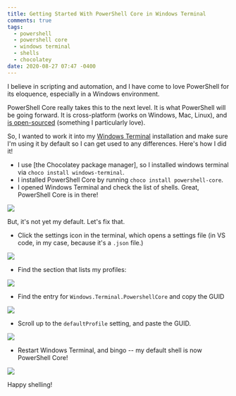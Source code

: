 ```yaml
---
title: Getting Started With PowerShell Core in Windows Terminal
comments: true
tags:
  - powershell
  - powershell core
  - windows terminal
  - shells
  - chocolatey
date: 2020-08-27 07:47 -0400
---
```

I believe in scripting and automation, and I have come to love PowerShell for its eloquence, especially in a Windows environment.

PowerShell Core really takes this to the next level. It is what PowerShell will be going forward. It is cross-platform (works on Windows, Mac, Linux), and [is open-sourced](https://github.com/PowerShell/PowerShell) (something I particularly love).

So, I wanted to work it into my [Windows Terminal](https://github.com/microsoft/terminal) installation and make sure I'm using it by default so I can get used to any differences. Here's how I did it!

* I use [the Chocolatey package manager], so I installed windows terminal via `choco install windows-terminal`.
* I installed PowerShell Core by running `choco install powershell-core`. 
* I opened Windows Terminal and check the list of shells. Great, PowerShell Core is in there!

![]({{site.post-images}}/getting-started-with-powershell-core-in-windows-terminal/01_PowerShellTerminalInList.png)

But, it's not yet my default. Let's fix that.

* Click the settings icon in the terminal, which opens a settings file (in VS code, in my case, because it's a `.json` file.)

![]({{site.post-images}}/getting-started-with-powershell-core-in-windows-terminal/02_Settings.png)

* Find the section that lists my profiles:

![]({{site.post-images}}/getting-started-with-powershell-core-in-windows-terminal/03_ProfilesListInSettings.png)

* Find the entry for `Windows.Terminal.PowershellCore` and copy the GUID

![]({{site.post-images}}/getting-started-with-powershell-core-in-windows-terminal/04_FindingGuid.png)

* Scroll up to the `defaultProfile` setting, and paste the GUID.

![]({{site.post-images}}/getting-started-with-powershell-core-in-windows-terminal/05_PastingGuid.png)

* Restart Windows Terminal, and bingo -- my default shell is now PowerShell Core!

![]({{site.post-images}}/getting-started-with-powershell-core-in-windows-terminal/06_ItWorks.png)

Happy shelling!
